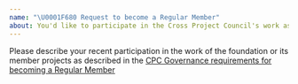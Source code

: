 ```yaml
---
name: "\U0001F680 Request to become a Regular Member"
about: You'd like to participate in the Cross Project Council's work as a Regular Member. Yay!
---
```


<!--
We are thrilled that you'd like to participate in our work in a meaningful way as a Regular Member of the Cross Project Council.

Requirements and rules around becoming a Regular Member can be found in our Governance:
https://github.com/openjs-foundation/cross-project-council/blob/master/GOVERNANCE.md#approving-and-onboarding-regular-members

Please fill out information below.

Thanks!
-->

Please describe your recent participation in the work of the foundation or its member projects as described in the [CPC Governance requirements for becoming a Regular Member](https://github.com/openjs-foundation/cross-project-council/blob/master/GOVERNANCE.md#approving-and-onboarding-regular-members)
